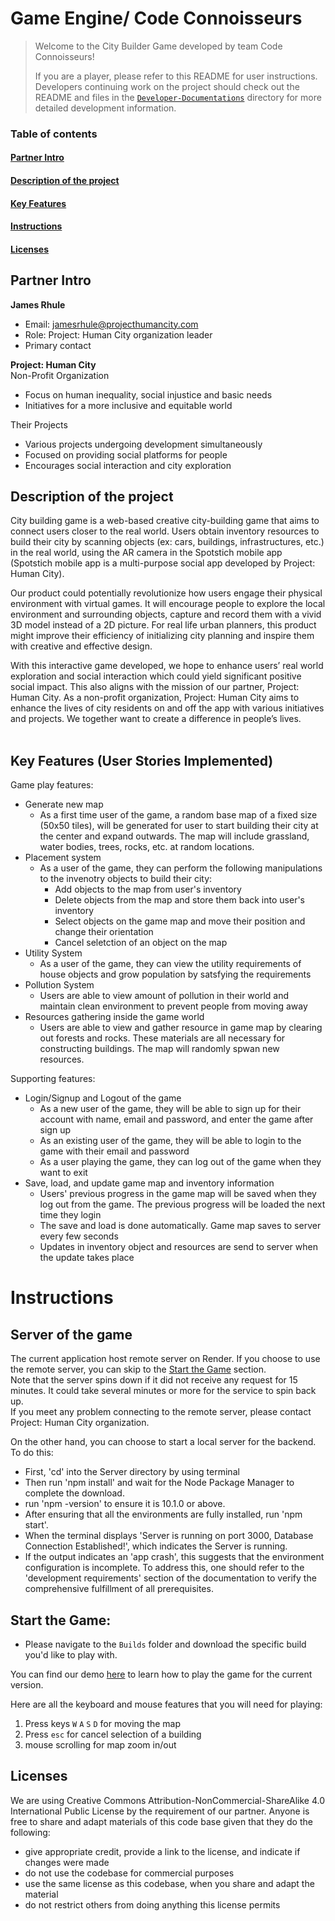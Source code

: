 # Game Engine/ Code Connoisseurs

> Welcome to the City Builder Game developed by team Code Connoisseurs!
> 
> If you are a player, please refer to this README for user instructions.  
> Developers continuing work on the project should check out the README and files in the [`Developer-Documentations`](Developer-Documentations) directory for more detailed development information.  

### Table of contents
#### [Partner Intro](#partner-intro)
#### [Description of the project](#description-of-the-project)
#### [Key Features](#key-features)
#### [Instructions](#instructions)
#### [Licenses](#licenses)


## Partner Intro
**James Rhule**  
- Email: jamesrhule@projecthumancity.com
- Role: Project: Human City organization leader
- Primary contact

**Project: Human City**  
Non-Profit Organization
- Focus on human inequality, social injustice and basic needs
- Initiatives for a more inclusive and equitable world

Their Projects
- Various projects undergoing development simultaneously
- Focused on providing social platforms for people
- Encourages social interaction and city exploration


## Description of the project
City building game is a web-based creative city-building game that aims to connect users closer to the real world. Users obtain inventory resources to build their city by scanning objects (ex: cars, buildings, infrastructures, etc.) in the real world, using the AR camera in the Spotstich mobile app (Spotstich mobile app is a multi-purpose social app developed by Project: Human City).  


Our product could potentially revolutionize how users engage their physical environment with virtual games. It will encourage people to explore the local environment and surrounding objects, capture and record them with a vivid 3D model instead of a 2D picture. For real life urban planners, this product might improve their efficiency of initializing city planning and inspire them with creative and effective design.  


With this interactive game developed, we hope to enhance users’ real world exploration and social interaction which could yield significant positive social impact. This also aligns with the mission of our partner, Project: Human City. As a non-profit organization, Project: Human City aims to enhance the lives of city residents on and off the app with various initiatives and projects. We together want to create a difference in people’s lives.  
​

## Key Features (User Stories Implemented)
Game play features:  
-  Generate new map  
	- As a first time user of the game, a random base map of a fixed size (50x50 tiles), will be generated for user to start building their city at the center and expand outwards. The map will include grassland, water bodies, trees, rocks, etc. at random locations.
- Placement system
	- As a user of the game, they can perform the following manipulations to the invenotry objects to build their city:
		- Add objects to the map from user's inventory
		- Delete objects from the map and store them back into user's inventory
		- Select objects on the game map and move their position and change their orientation
		- Cancel seletction of an object on the map
- Utility System
	- As a user of the game, they can view the utility requirements of house objects and grow population by satsfying the requirements
- Pollution System
	- Users are able to view amount of pollution in their world and maintain clean environment to prevent people from moving away
- Resources gathering inside the game world
	- Users are able to view and gather resource in game map by clearing out forests and rocks. These materials are all necessary for constructing buildings. The map will randomly spwan new resources.

Supporting features:
-  Login/Signup and Logout of the game  
	- As a new user of the game, they will be able to sign up for their account with name, email and password, and enter the game after sign up
	- As an existing user of the game, they will be able to login to the game with their email and password
	- As a user playing the game, they can log out of the game when they want to exit
- Save, load, and update game map and inventory information
	- Users' previous progress in the game map will be saved when they log out from the game. The previous progress will be loaded the next time they login
	- The save and load is done automatically. Game map saves to server every few seconds
	- Updates in inventory object and resources are send to server when the update takes place
 
# Instructions

## Server of the game 
The current application host remote server on Render. If you choose to use the remote server, you can skip to the [Start the Game](#start-the-game) section.  
Note that the server spins down if it did not receive any request for 15 minutes. It could take several minutes or more for the service to spin back up.  
If you meet any problem connecting to the remote server, please contact Project: Human City organization.

On the other hand, you can choose to start a local server for the backend. To do this: 
- First, 'cd' into the Server directory by using terminal
- Then run 'npm install' and wait for the Node Package Manager to complete the download.
- run 'npm -version' to ensure it is 10.1.0 or above.  
- After ensuring that all the environments are fully installed, run 'npm start'.  
- When the terminal displays 'Server is running on port 3000, Database Connection Established!', which indicates the Server is running.  
- If the output indicates an 'app crash', this suggests that the environment configuration is incomplete. To address this, one should refer to the 'development requirements' section of the documentation to verify the comprehensive fulfillment of all prerequisites.  



## Start the Game:
- Please navigate to the `Builds` folder and download the specific build you'd like to play with.
  
You can find our demo [here](https://youtu.be/tul3IDK8kkM) to learn how to play the game for the current version.

Here are all the keyboard and mouse features that you will need for playing:  
1. Press keys ```W``` ```A``` ```S``` ```D``` for moving the map  
2. Press ```esc``` for cancel selection of a building  
3. mouse scrolling for map zoom in/out  


## Licenses
We are using Creative Commons Attribution-NonCommercial-ShareAlike 4.0 International Public License by the requirement of our partner. Anyone is free to share and adapt materials of this code base given that they do the following:

- give appropriate credit, provide a link to the license, and indicate if changes were made
- do not use the codebase for commercial purposes
- use the same license as this codebase, when you share and adapt the material
- do not restrict others from doing anything this license permits	

